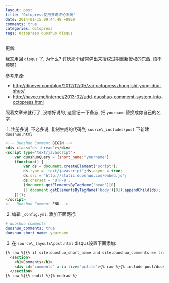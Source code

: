 ```yaml
---
layout: post
title: "Octopress使用多说评论系统"
date: 2014-01-15 09:44:48 +0800
comments: true
categories: Octopress
tags: Octopress duoshuo disqus
---
```

更新: 

我又用回 `disqus` 了, 为什么? 讨厌那个经常弹出来授权过期重新授权的东西, 烦不烦啊?

参考来源:

 - <http://dinever.com/blog/2012/12/05/zai-octopresszhong-shi-yong-duo-shuo/>
 - <http://havee.me/internet/2013-02/add-duoshuo-commemt-system-into-octopress.html>

照着文章来就行了, 没啥好说的, 这里记一下备忘, 把 `yourname` 替换成你自己的名字.
<!--more-->
&nbsp;1. 注册多说, 不必多说, 复制生成的代码到 `source\_includes\post` 下新建 `duoshuo.html`
```html
<!-- Duoshuo Comment BEGIN -->
<div class="ds-thread"></div>
<script type="text/javascript">
    var duoshuoQuery = {short_name:"yourname"};
    (function() {
        var ds = document.createElement('script');
        ds.type = 'text/javascript';ds.async = true;
        ds.src = 'http://static.duoshuo.com/embed.js';
        ds.charset = 'UTF-8';
        (document.getElementsByTagName('head')[0] 
        || document.getElementsByTagName('body')[0]).appendChild(ds);
    })();
</script>
<!-- Duoshuo Comment END -->
```

&nbsp;2. 编辑 `_config.yml`, 添加下面两行:
```yaml
# duoshuo comments
duoshuo_comments: true
duoshuo_short_name: yourname
```

&nbsp;3. 在 `source\_layouts\post.html` disqus设置下面添加:
```html
{% raw %}{% if site.duoshuo_short_name and site.duoshuo_comments == true and page.comments == true %}{% endraw %}
  <section>
    <h1>Comments</h1>
    <div id="comments" aria-live="polite">{% raw %}{% include post/duoshuo.html %}{% endraw %}</div>
  </section>
{% raw %}{% endif %}{% endraw %}
```
<!--more-->
